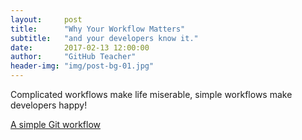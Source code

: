 ```yaml
---
layout:     post
title:      "Why Your Workflow Matters"
subtitle:   "and your developers know it."
date:       2017-02-13 12:00:00
author:     "GitHub Teacher"
header-img: "img/post-bg-01.jpg"
---
```


<p>Complicated workflows make life miserable, simple workflows make developers happy!</p>

<p><a href="https://guides.github.com/introduction/flow/">A simple Git workflow</a></p>

